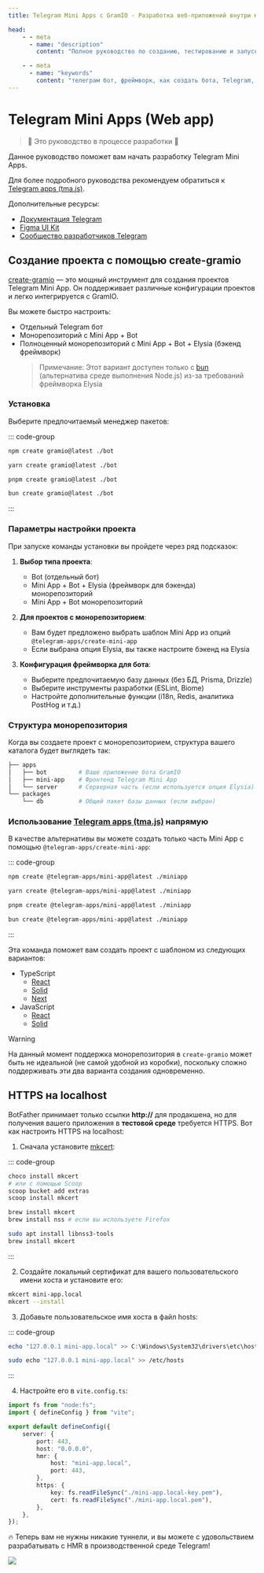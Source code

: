 ```yaml
---
title: Telegram Mini Apps с GramIO - Разработка веб-приложений внутри мессенджера

head:
    - - meta
      - name: "description"
        content: "Полное руководство по созданию, тестированию и запуску Telegram Mini Apps (ранее Web Apps) с использованием GramIO. Узнайте, как интегрировать веб-приложения с вашим ботом и использовать все возможности платформы."

    - - meta
      - name: "keywords"
        content: "телеграм бот, фреймворк, как создать бота, Telegram, Telegram Bot API, GramIO, TypeScript, JavaScript, Node.JS, Nodejs, Deno, Bun, Telegram Mini Apps, Web Apps, мини-приложения телеграм, разработка TMA, tma.js, WebAppData, WebAppInfo, WebAppInitData, валидация веб-приложений, локальная разработка TMA, HTTPS для разработки, mkcert, Telegram WebView, встроенные веб-приложения, WebAppButton, Main Button, Back Button, URL форматы TMA, проверка подписи, веб-приложения в ботах"
---
```


# Telegram Mini Apps (Web app)

> 🚧 Это руководство в процессе разработки 🚧

Данное руководство поможет вам начать разработку Telegram Mini Apps.

Для более подробного руководства рекомендуем обратиться к [Telegram apps (tma.js)](https://docs.telegram-mini-apps.com/).

Дополнительные ресурсы:
- [Документация Telegram](https://core.telegram.org/bots/webapps)
- [Figma UI Kit](https://www.figma.com/file/AwAi6qE11mQllHa1sOROYp/Telegram-Mini-Apps-Library?type=design&node-id=26%3A1081&mode=design&t=Sck9CgzgyKz3iIFt-1)
- [Сообщество разработчиков Telegram](https://t.me/devs)

## Создание проекта с помощью create-gramio

[create-gramio](https://github.com/gramiojs/create-gramio) — это мощный инструмент для создания проектов Telegram Mini App. Он поддерживает различные конфигурации проектов и легко интегрируется с GramIO.

Вы можете быстро настроить:
- Отдельный Telegram бот
- Монорепозиторий с Mini App + Bot
- Полноценный монорепозиторий с Mini App + Bot + Elysia (бэкенд фреймворк)
  > Примечание: Этот вариант доступен только с [bun](https://bun.sh/) (альтернатива среде выполнения Node.js) из-за требований фреймворка Elysia

### Установка

Выберите предпочитаемый менеджер пакетов:

::: code-group

```bash [npm]
npm create gramio@latest ./bot
```

```bash [yarn]
yarn create gramio@latest ./bot
```

```bash [pnpm]
pnpm create gramio@latest ./bot
```

```bash [bun]
bun create gramio@latest ./bot
```

:::

### Параметры настройки проекта

При запуске команды установки вы пройдете через ряд подсказок:

1. **Выбор типа проекта**:
   - Bot (отдельный бот)
   - Mini App + Bot + Elysia (фреймворк для бэкенда) монорепозиторий
   - Mini App + Bot монорепозиторий

2. **Для проектов с монорепозиторием**:
   - Вам будет предложено выбрать шаблон Mini App из опций `@telegram-apps/create-mini-app`
   - Если выбрана опция Elysia, вы также настроите бэкенд на Elysia

3. **Конфигурация фреймворка для бота**:
   - Выберите предпочитаемую базу данных (без БД, Prisma, Drizzle)
   - Выберите инструменты разработки (ESLint, Biome)
   - Настройте дополнительные функции (i18n, Redis, аналитика PostHog и т.д.)

### Структура монорепозитория

Когда вы создаете проект с монорепозиторием, структура вашего каталога будет выглядеть так:

```bash [tree]
├── apps
│   ├── bot         # Ваше приложение бота GramIO
│   ├── mini-app    # Фронтенд Telegram Mini App
│   └── server      # Серверная часть (если используется опция Elysia)
└── packages
    └── db          # Общий пакет базы данных (если выбран)
```


### Использование [Telegram apps (tma.js)](https://docs.telegram-mini-apps.com/) напрямую

В качестве альтернативы вы можете создать только часть Mini App с помощью `@telegram-apps/create-mini-app`:

::: code-group

```bash [npm]
npm create @telegram-apps/mini-app@latest ./miniapp
```

```bash [yarn]
yarn create @telegram-apps/mini-app@latest ./miniapp
```

```bash [pnpm]
pnpm create @telegram-apps/mini-app@latest ./miniapp
```

```bash [bun]
bun create @telegram-apps/mini-app@latest ./miniapp
```

:::

Эта команда поможет вам создать проект с шаблоном из следующих вариантов:

-   TypeScript
    -   [React](https://github.com/Telegram-Mini-Apps/reactjs-template)
    -   [Solid](https://github.com/Telegram-Mini-Apps/solidjs-template)
    -   [Next](https://github.com/Telegram-Mini-Apps/nextjs-template)
-   JavaScript
    -   [React](https://github.com/Telegram-Mini-Apps/reactjs-js-template)
    -   [Solid](https://github.com/Telegram-Mini-Apps/solidjs-js-template)

> [!WARNING]
> На данный момент поддержка монорепозитория в `create-gramio` может быть не идеальной (не самой удобной из коробки),
поскольку сложно поддерживать эти два варианта создания одновременно.

## HTTPS на localhost

BotFather принимает только ссылки **http://** для продакшена, но для получения вашего приложения в **тестовой среде** требуется HTTPS. Вот как настроить HTTPS на localhost:

1. Сначала установите [mkcert](https://github.com/FiloSottile/mkcert):

::: code-group

```bash [Windows]
choco install mkcert
# или с помощью Scoop
scoop bucket add extras
scoop install mkcert
```

```bash [macOS]
brew install mkcert
brew install nss # если вы используете Firefox
```

```bash [Linux]
sudo apt install libnss3-tools
brew install mkcert
```

:::

2. Создайте локальный сертификат для вашего пользовательского имени хоста и установите его:

```bash
mkcert mini-app.local
mkcert --install
```

3. Добавьте пользовательское имя хоста в файл hosts:

::: code-group

```powershell [Windows (откройте терминал от имени администратора)]
echo "127.0.0.1 mini-app.local" >> C:\Windows\System32\drivers\etc\hosts
```

```bash [macOS | Linux]
sudo echo "127.0.0.1 mini-app.local" >> /etc/hosts
```

:::

4. Настройте его в `vite.config.ts`:

```ts
import fs from "node:fs";
import { defineConfig } from "vite";

export default defineConfig({
    server: {
        port: 443,
        host: "0.0.0.0",
        hmr: {
            host: "mini-app.local",
            port: 443,
        },
        https: {
            key: fs.readFileSync("./mini-app.local-key.pem"),
            cert: fs.readFileSync("./mini-app.local.pem"),
        },
    },
});
```

🔥 Теперь вам не нужны никакие туннели, и вы можете с удовольствием разрабатывать с HMR в производственной среде Telegram!

![](/tma-https-on-localhost.png) 